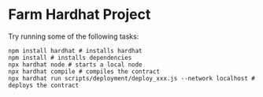 # Farm Hardhat Project

Try running some of the following tasks:

```shell
npm install hardhat # installs hardhat
npm install # installs dependencies
npx hardhat node # starts a local node
npx hardhat compile # compiles the contract
npx hardhat run scripts/deployment/deploy_xxx.js --network localhost # deploys the contract
```
